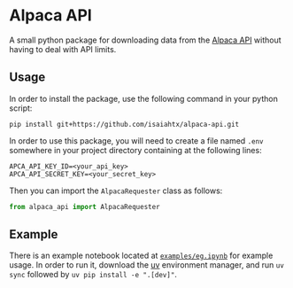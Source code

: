 # Alpaca API

A small python package for downloading data from the [Alpaca
API](https://docs.alpaca.markets/reference) without having to deal with API
limits.

## Usage

In order to install the package, use the following command in your python script:
```
pip install git+https://github.com/isaiahtx/alpaca-api.git
```
In order to use this package, you will need to create a file named `.env`
somewhere in your project directory containing at the following lines:
```
APCA_API_KEY_ID=<your_api_key>
APCA_API_SECRET_KEY=<your_secret_key>
```
Then you can import the `AlpacaRequester` class as follows:
```python
from alpaca_api import AlpacaRequester
```

## Example

There is an example notebook located at
[`examples/eg.ipynb`](examples/eg.ipynb) for example usage. In order to run it,
download the [uv](https://docs.astral.sh/uv/) environment manager, and run `uv
sync` followed by `uv pip install -e ".[dev]"`.
